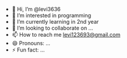 - 👋 Hi, I’m @levi3636
- 👀 I’m interested in programming
- 🌱 I’m currently learning in 2nd year
- 💞️ I’m looking to collaborate on ...
- 📫 How to reach me levi123693@gmail.com
- 😄 Pronouns: ...
- ⚡ Fun fact: ...

<!---
levi3636/levi3636 is a ✨ special ✨ repository because its `README.md` (this file) appears on your GitHub profile.
You can click the Preview link to take a look at your changes.
--->

